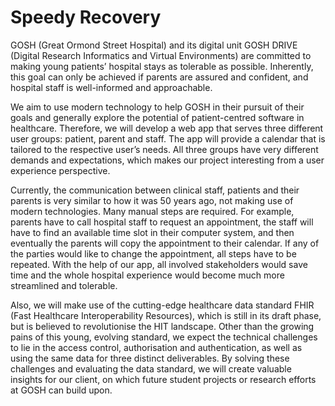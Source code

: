# Speedy Recovery
GOSH (Great Ormond Street Hospital) and its digital unit GOSH DRIVE (Digital Research Informatics and Virtual Environments) are committed to making young patients’ hospital stays as tolerable as possible. Inherently, this goal can only be achieved if parents are assured and confident, and hospital staff is well-informed and approachable. 

We aim to use modern technology to help GOSH in their pursuit of their goals and generally explore the potential of patient-centred software in healthcare. Therefore, we will develop a web app that serves three different user groups: patient, parent and staff. The app will provide a calendar that is tailored to the respective user’s needs. All three groups have very different demands and expectations, which makes our project interesting from a user experience perspective. 

Currently, the communication between clinical staff, patients and their parents is very similar to how it was 50 years ago, not making use of modern technologies. Many manual steps are required. For example, parents have to call hospital staff to request an appointment, the staff will have to find an available time slot in their computer system, and then eventually the parents will copy the appointment to their calendar. If any of the parties would like to change the appointment, all steps have to be repeated. With the help of our app, all involved stakeholders would save time and the whole hospital experience would become much more streamlined and tolerable. 

Also, we will make use of the cutting-edge healthcare data standard FHIR (Fast Healthcare Interoperability Resources), which is still in its draft phase, but is believed to revolutionise the HIT landscape. Other than the growing pains of this young, evolving standard, we expect the technical challenges to lie in the access control, authorisation and authentication, as well as using the same data for three distinct deliverables. By solving these challenges and evaluating the data standard, we will create valuable insights for our client, on which future student projects or research efforts at GOSH can build upon.
